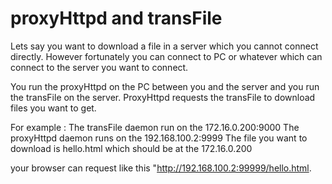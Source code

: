 # proxyHttpd and transFile
Lets say you want to download a file in a server which you cannot connect directly.
However fortunately you can connect to PC or whatever which can connect to the server you want to connect.

You run the proxyHttpd on the PC between you and the server and you run the transFile on the server.
ProxyHttpd requests the transFile to download files you want to get.

For example :
The transFile daemon run on the 172.16.0.200:9000
The proxyHttpd daemon runs on the 192.168.100.2:9999
The file you want to download is hello.html which should be at the 172.16.0.200

your browser can request like this "http://192.168.100.2:99999/hello.html.

